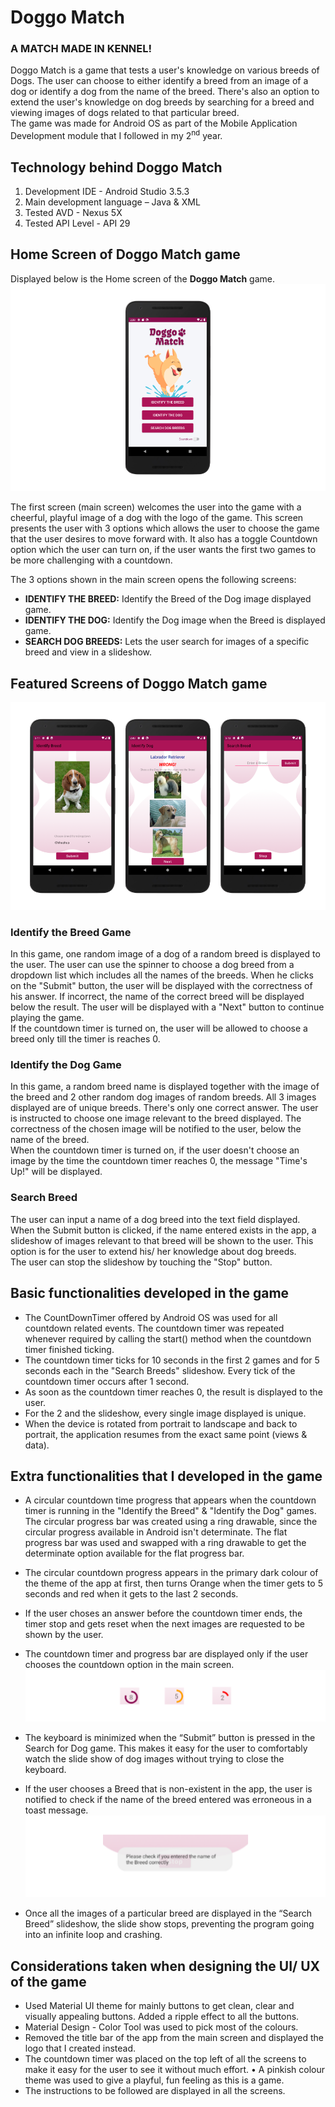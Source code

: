 # Doggo Match

### A MATCH MADE IN KENNEL!

Doggo Match is a game that tests a user&#39;s knowledge on various breeds of Dogs. The user can choose to either identify a breed from an image of a dog or identify a dog from the name of the breed. There&#39;s also an option to extend the user&#39;s knowledge on dog breeds by searching for a breed and viewing images of dogs related to that particular breed.
</br>The game was made for Android OS as part of the Mobile Application Development module that I followed in my 2<sup>nd</sup> year.

## Technology behind Doggo Match
1. Development IDE - Android Studio 3.5.3
2. Main development language – Java &amp; XML
3. Tested AVD - Nexus 5X
4. Tested API Level - API 29

## Home Screen of Doggo Match game
Displayed below is the Home screen of the **Doggo Match** game.
![main_screen](CW1/Doc/resources/main_screen.png)

The first screen (main screen) welcomes the user into the game with a cheerful, playful image of a dog with the logo of the game. This screen presents the user with 3 options which allows the user to choose the game that the user desires to move forward with. It also has a toggle Countdown option which the user can turn on, if the user wants the first two games to be more challenging with a countdown.

The 3 options shown in the main screen opens the following screens:
- **IDENTIFY THE BREED:** Identify the Breed of the Dog image displayed game.
- **IDENTIFY THE DOG:** Identify the Dog image when the Breed is displayed game.
- **SEARCH DOG BREEDS:** Lets the user search for images of a specific breed and view in a slideshow.

## Featured Screens of Doggo Match game
![featured_screens](CW1/Doc/resources/featured_screens.png)

### Identify the Breed Game

In this game, one random image of a dog of a random breed is displayed to the user. The user can use the spinner to choose a dog breed from a dropdown list which includes all the names of the breeds. When he clicks on the &quot;Submit&quot; button, the user will be displayed with the correctness of his answer. If incorrect, the name of the correct breed will be displayed below the result. The user will be displayed with a &quot;Next&quot; button to continue playing the game.
</br>If the countdown timer is turned on, the user will be allowed to choose a breed only till the timer is reaches 0.

### Identify the Dog Game

In this game, a random breed name is displayed together with the image of the breed and 2 other random dog images of random breeds. All 3 images displayed are of unique breeds. There&#39;s only one correct answer. The user is instructed to choose one image relevant to the breed displayed. The correctness of the chosen image will be notified to the user, below the name of the breed.
</br>When the countdown timer is turned on, if the user doesn&#39;t choose an image by the time the countdown timer reaches 0, the message &quot;Time&#39;s Up!&quot; will be displayed.

### Search Breed

The user can input a name of a dog breed into the text field displayed. When the Submit button is clicked, if the name entered exists in the app, a slideshow of images relevant to that breed will be shown to the user. This option is for the user to extend his/ her knowledge about dog breeds.
</br>The user can stop the slideshow by touching the &quot;Stop&quot; button.

## Basic functionalities developed in the game
- The CountDownTimer offered by Android OS was used for all countdown related events. The countdown timer was repeated whenever required by calling the start() method when the countdown timer finished ticking.
- The countdown timer ticks for 10 seconds in the first 2 games and for 5 seconds each in the &quot;Search Breeds&quot; slideshow. Every tick of the countdown timer occurs after 1 second.
- As soon as the countdown timer reaches 0, the result is displayed to the user.
- For the 2 and the slideshow, every single image displayed is unique.
- When the device is rotated from portrait to landscape and back to portrait, the application resumes from the exact same point (views &amp; data).

## Extra functionalities that I developed in the game
- A circular countdown time progress that appears when the countdown timer is running in the &quot;Identify the Breed&quot; &amp; &quot;Identify the Dog&quot; games. The circular progress bar was created using a ring drawable, since the circular progress available in Android isn&#39;t determinate. The flat progress bar was used and swapped with a ring drawable to get the determinate option available for the flat progress bar.
- The circular countdown progress appears in the primary dark colour of the theme of the app at first, then turns Orange when the timer gets to 5 seconds and red when it gets to the last 2 seconds.
- If the user choses an answer before the countdown timer ends, the timer stop and gets reset when the next images are requested to be shown by the user.
- The countdown timer and progress bar are displayed only if the user chooses the countdown option in the main screen.
![countdown_progress](CW1/Doc/resources/countdown_progress.png)

- The keyboard is minimized when the “Submit” button is pressed in the Search for Dog game. This makes it easy for the user to comfortably watch the slide show of dog images without trying to close the keyboard.
- If the user chooses a Breed that is non-existent in the app, the user is notified to check if the name of the breed entered was erroneous in a toast message.
![toast_search](CW1/Doc/resources/toast_search.png)

- Once all the images of a particular breed are displayed in the “Search Breed” slideshow, the slide show stops, preventing the program going into an infinite loop and crashing.

## Considerations taken when designing the UI/ UX of the game
- Used Material UI theme for mainly buttons to get clean, clear and visually appealing buttons. Added a ripple effect to all the buttons.
- Material Design - Color Tool was used to pick most of the colours.
- Removed the title bar of the app from the main screen and displayed the logo that I created instead.
- The countdown timer was placed on the top left of all the screens to make it easy for the user to see it without much effort. • A pinkish colour theme was used to give a playful, fun feeling as this is a game.
- The instructions to be followed are displayed in all the screens. 
